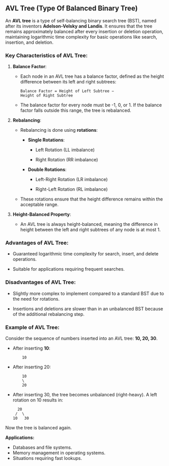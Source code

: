 ## AVL Tree (Type Of Balanced Binary Tree)

An **AVL tree** is a type of self-balancing binary search tree (BST), named after its inventors **Adelson-Velsky and Landis**. It ensures that the tree remains approximately balanced after every insertion or deletion operation, maintaining logarithmic time complexity for basic operations like search, insertion, and deletion.

### Key Characteristics of AVL Tree:

1.  **Balance Factor**:
    
    *   Each node in an AVL tree has a balance factor, defined as the height difference between its left and right subtrees:
        ```
        Balance Factor = Height of Left Subtree − Height of Right Subtree
        ```
        
    *   The balance factor for every node must be -1, 0, or 1. If the balance factor falls outside this range, the tree is rebalanced.
        
2.  **Rebalancing**:
    
    *   Rebalancing is done using **rotations**:
        
        *   **Single Rotations**:
            
            *   Left Rotation (LL imbalance)
                
            *   Right Rotation (RR imbalance)
                
        *   **Double Rotations**:
            
            *   Left-Right Rotation (LR imbalance)
                
            *   Right-Left Rotation (RL imbalance)
                
    *   These rotations ensure that the height difference remains within the acceptable range.
        
3.  **Height-Balanced Property**:
    
    *   An AVL tree is always height-balanced, meaning the difference in height between the left and right subtrees of any node is at most 1.
        

### Advantages of AVL Tree:

*   Guaranteed logarithmic time complexity for search, insert, and delete operations.
    
*   Suitable for applications requiring frequent searches.
    

### Disadvantages of AVL Tree:

*   Slightly more complex to implement compared to a standard BST due to the need for rotations.
    
*   Insertions and deletions are slower than in an unbalanced BST because of the additional rebalancing step.
    

### Example of AVL Tree:

Consider the sequence of numbers inserted into an AVL tree: **10, 20, 30**.

- After inserting **10**:
    ```
        10
    ```

- After inserting 20:

    ```
        10
        \
        20
    ```

- After inserting 30, the tree becomes unbalanced (right-heavy). A left rotation on 10 results in:

    ```
      20
     /  \
    10   30
    ```

Now the tree is balanced again.

**Applications:**

- Databases and file systems.
- Memory management in operating systems.
- Situations requiring fast lookups.
